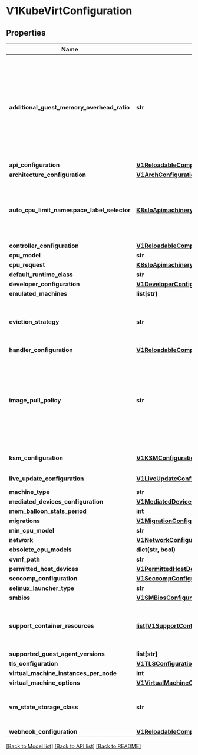 # V1KubeVirtConfiguration

## Properties
Name | Type | Description | Notes
------------ | ------------- | ------------- | -------------
**additional_guest_memory_overhead_ratio** | **str** | AdditionalGuestMemoryOverheadRatio can be used to increase the virtualization infrastructure overhead. This is useful, since the calculation of this overhead is not accurate and cannot be entirely known in advance. The ratio that is being set determines by which factor to increase the overhead calculated by Kubevirt. A higher ratio means that the VMs would be less compromised by node pressures, but would mean that fewer VMs could be scheduled to a node. If not set, the default is 1. | [optional] 
**api_configuration** | [**V1ReloadableComponentConfiguration**](V1ReloadableComponentConfiguration.md) |  | [optional] 
**architecture_configuration** | [**V1ArchConfiguration**](V1ArchConfiguration.md) |  | [optional] 
**auto_cpu_limit_namespace_label_selector** | [**K8sIoApimachineryPkgApisMetaV1LabelSelector**](K8sIoApimachineryPkgApisMetaV1LabelSelector.md) | When set, AutoCPULimitNamespaceLabelSelector will set a CPU limit on virt-launcher for VMIs running inside namespaces that match the label selector. The CPU limit will equal the number of requested vCPUs. This setting does not apply to VMIs with dedicated CPUs. | [optional] 
**controller_configuration** | [**V1ReloadableComponentConfiguration**](V1ReloadableComponentConfiguration.md) |  | [optional] 
**cpu_model** | **str** |  | [optional] 
**cpu_request** | [**K8sIoApimachineryPkgApiResourceQuantity**](K8sIoApimachineryPkgApiResourceQuantity.md) |  | [optional] 
**default_runtime_class** | **str** |  | [optional] 
**developer_configuration** | [**V1DeveloperConfiguration**](V1DeveloperConfiguration.md) |  | [optional] 
**emulated_machines** | **list[str]** |  | [optional] 
**eviction_strategy** | **str** | EvictionStrategy defines at the cluster level if the VirtualMachineInstance should be migrated instead of shut-off in case of a node drain. If the VirtualMachineInstance specific field is set it overrides the cluster level one. | [optional] 
**handler_configuration** | [**V1ReloadableComponentConfiguration**](V1ReloadableComponentConfiguration.md) |  | [optional] 
**image_pull_policy** | **str** | Possible enum values:  - &#x60;\&quot;Always\&quot;&#x60; means that kubelet always attempts to pull the latest image. Container will fail If the pull fails.  - &#x60;\&quot;IfNotPresent\&quot;&#x60; means that kubelet pulls if the image isn&#39;t present on disk. Container will fail if the image isn&#39;t present and the pull fails.  - &#x60;\&quot;Never\&quot;&#x60; means that kubelet never pulls an image, but only uses a local image. Container will fail if the image isn&#39;t present | [optional] 
**ksm_configuration** | [**V1KSMConfiguration**](V1KSMConfiguration.md) | KSMConfiguration holds the information regarding the enabling the KSM in the nodes (if available). | [optional] 
**live_update_configuration** | [**V1LiveUpdateConfiguration**](V1LiveUpdateConfiguration.md) | LiveUpdateConfiguration holds defaults for live update features | [optional] 
**machine_type** | **str** |  | [optional] 
**mediated_devices_configuration** | [**V1MediatedDevicesConfiguration**](V1MediatedDevicesConfiguration.md) |  | [optional] 
**mem_balloon_stats_period** | **int** |  | [optional] 
**migrations** | [**V1MigrationConfiguration**](V1MigrationConfiguration.md) |  | [optional] 
**min_cpu_model** | **str** |  | [optional] 
**network** | [**V1NetworkConfiguration**](V1NetworkConfiguration.md) |  | [optional] 
**obsolete_cpu_models** | **dict(str, bool)** |  | [optional] 
**ovmf_path** | **str** |  | [optional] 
**permitted_host_devices** | [**V1PermittedHostDevices**](V1PermittedHostDevices.md) |  | [optional] 
**seccomp_configuration** | [**V1SeccompConfiguration**](V1SeccompConfiguration.md) |  | [optional] 
**selinux_launcher_type** | **str** |  | [optional] 
**smbios** | [**V1SMBiosConfiguration**](V1SMBiosConfiguration.md) |  | [optional] 
**support_container_resources** | [**list[V1SupportContainerResources]**](V1SupportContainerResources.md) | SupportContainerResources specifies the resource requirements for various types of supporting containers such as container disks/virtiofs/sidecars and hotplug attachment pods. If omitted a sensible default will be supplied. | [optional] 
**supported_guest_agent_versions** | **list[str]** | deprecated | [optional] 
**tls_configuration** | [**V1TLSConfiguration**](V1TLSConfiguration.md) |  | [optional] 
**virtual_machine_instances_per_node** | **int** |  | [optional] 
**virtual_machine_options** | [**V1VirtualMachineOptions**](V1VirtualMachineOptions.md) |  | [optional] 
**vm_state_storage_class** | **str** | VMStateStorageClass is the name of the storage class to use for the PVCs created to preserve VM state, like TPM. The storage class must support RWX in filesystem mode. | [optional] 
**webhook_configuration** | [**V1ReloadableComponentConfiguration**](V1ReloadableComponentConfiguration.md) |  | [optional] 

[[Back to Model list]](../README.md#documentation-for-models) [[Back to API list]](../README.md#documentation-for-api-endpoints) [[Back to README]](../README.md)


